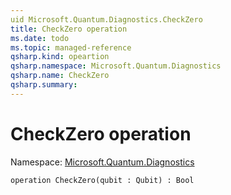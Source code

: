 ```yaml
---
uid Microsoft.Quantum.Diagnostics.CheckZero
title: CheckZero operation
ms.date: todo
ms.topic: managed-reference
qsharp.kind: opeartion
qsharp.namespace: Microsoft.Quantum.Diagnostics
qsharp.name: CheckZero
qsharp.summary: 
---
```


# CheckZero operation

Namespace: [Microsoft.Quantum.Diagnostics](xref:Microsoft.Quantum.Diagnostics)

```qsharp
operation CheckZero(qubit : Qubit) : Bool
```
